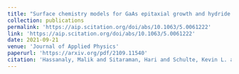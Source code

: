 ```yaml
---
title: "Surface chemistry models for GaAs epitaxial growth and hydride cracking using reacting flow simulations"
collection: publications
permalink: 'https://aip.scitation.org/doi/abs/10.1063/5.0061222'
link: 'https://aip.scitation.org/doi/abs/10.1063/5.0061222'
date: 2021-09-21
venue: 'Journal of Applied Physics'
paperurl: 'https://arxiv.org/pdf/2109.11540'
citation: 'Hassanaly, Malik and Sitaraman, Hari and Schulte, Kevin L. and Ptak, Aaron J. and Simon, John and Udwary, Kevin and Leach, Jacob H. and Splawn, Heather, (2021). &quot; Surface chemistry models for GaAs epitaxial growth and hydride cracking using reacting flow simulations.&quot; <i>Journal of Applied Physics</i>. 130(11), 115702.'
---
```

